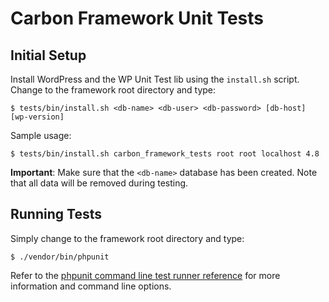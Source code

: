 # Carbon Framework Unit Tests

## Initial Setup

Install WordPress and the WP Unit Test lib using the `install.sh` script. Change to the framework root directory and type:

    $ tests/bin/install.sh <db-name> <db-user> <db-password> [db-host] [wp-version]

Sample usage:

    $ tests/bin/install.sh carbon_framework_tests root root localhost 4.8

**Important**: Make sure that the `<db-name>` database has been created. Note that all data will be removed during testing.

## Running Tests

Simply change to the framework root directory and type:

    $ ./vendor/bin/phpunit

Refer to the [phpunit command line test runner reference](https://phpunit.de/manual/current/en/phpunit-book.html#textui) for more information and command line options.